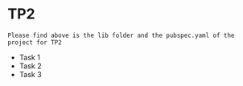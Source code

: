 # TP2
```
Please find above is the lib folder and the pubspec.yaml of the project for TP2 
```
- Task 1
- Task 2
- Task 3
